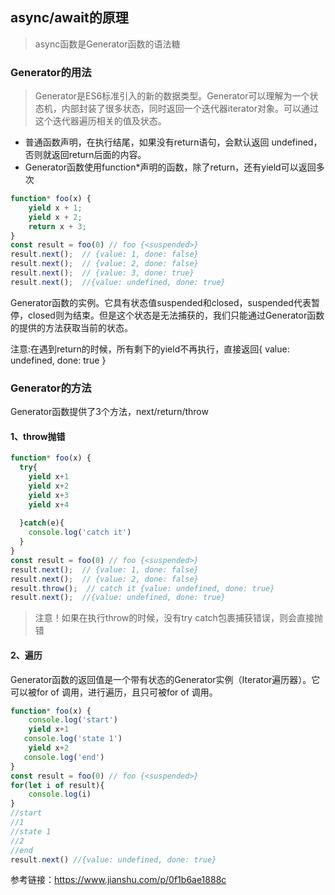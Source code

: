## async/await的原理
> async函数是Generator函数的语法糖

### Generator的用法
> Generator是ES6标准引入的新的数据类型。Generator可以理解为一个状态机，内部封装了很多状态，同时返回一个迭代器iterator对象。可以通过这个迭代器遍历相关的值及状态。

- 普通函数声明，在执行结尾，如果没有return语句，会默认返回 undefined，否则就返回return后面的内容。
- Generator函数使用function*声明的函数，除了return，还有yield可以返回多次
```javascript
function* foo(x) {
    yield x + 1;
    yield x + 2;
    return x + 3;
}
const result = foo(0) // foo {<suspended>}
result.next();  // {value: 1, done: false}
result.next();  // {value: 2, done: false}
result.next();  // {value: 3, done: true}
result.next();  //{value: undefined, done: true}

```
Generator函数的实例。它具有状态值suspended和closed，suspended代表暂停，closed则为结束。但是这个状态是无法捕获的，我们只能通过Generator函数的提供的方法获取当前的状态。

注意:在遇到return的时候，所有剩下的yield不再执行，直接返回{ value: undefined, done: true }

### Generator的方法

Generator函数提供了3个方法，next/return/throw

#### 1、throw抛错
```javascript
function* foo(x) {
  try{
    yield x+1
    yield x+2
    yield x+3
    yield x+4
    
  }catch(e){
    console.log('catch it')
  }
}
const result = foo(0) // foo {<suspended>}
result.next();  // {value: 1, done: false}
result.next();  // {value: 2, done: false}
result.throw();  // catch it {value: undefined, done: true}
result.next();  //{value: undefined, done: true}

```
> 注意！如果在执行throw的时候，没有try catch包裹捕获错误，则会直接抛错

#### 2、遍历
Generator函数的返回值是一个带有状态的Generator实例（Iterator遍历器）。它可以被for of 调用，进行遍历，且只可被for of 调用。
```javascript
function* foo(x) {
    console.log('start')
    yield x+1
   console.log('state 1')
    yield x+2
   console.log('end')
}
const result = foo(0) // foo {<suspended>}
for(let i of result){
    console.log(i)
}
//start
//1
//state 1
//2
//end
result.next() //{value: undefined, done: true}
```

参考链接：https://www.jianshu.com/p/0f1b6ae1888c